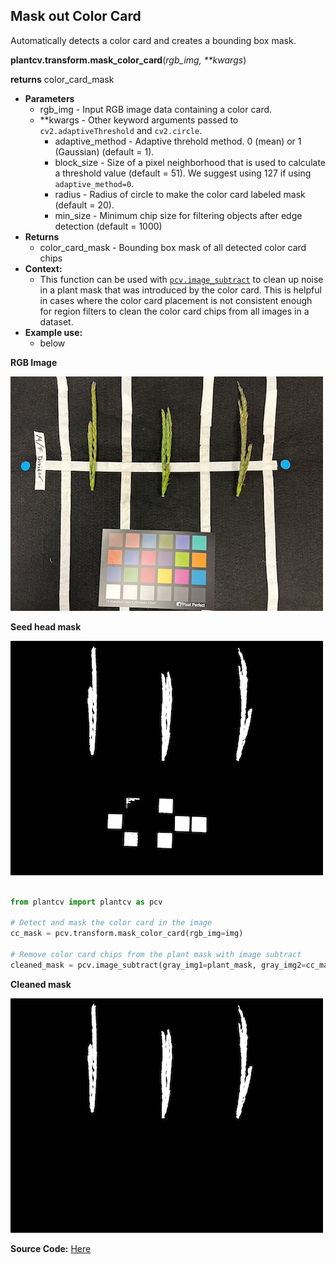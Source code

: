 ## Mask out Color Card

Automatically detects a color card and creates a bounding box mask. 

**plantcv.transform.mask_color_card**(*rgb_img, \*\*kwargs*)

**returns** color_card_mask

- **Parameters**
    - rgb_img          - Input RGB image data containing a color card.
    - **kwargs         - Other keyword arguments passed to `cv2.adaptiveThreshold` and `cv2.circle`.
        - adaptive_method - Adaptive threhold method. 0 (mean) or 1 (Gaussian) (default = 1).
        - block_size      - Size of a pixel neighborhood that is used to calculate a threshold value (default = 51). We suggest using 127 if using `adaptive_method=0`.
        - radius         - Radius of circle to make the color card labeled mask (default = 20).
        - min_size         - Minimum chip size for filtering objects after edge detection (default = 1000)
- **Returns**
    - color_card_mask     - Bounding box mask of all detected color card chips 
- **Context:**
    - This function can be used with [`pcv.image_subtract`](image_subtract.md) to clean up noise in a plant mask that was introduced by the color card. This is helpful in cases where the color card placement is not consistent enough for region filters to clean the color card chips from all images in a dataset.
- **Example use:**
    - below 

**RGB Image**

![Screenshot](img/documentation_images/transform_mask_color_card/seedhead-rgb.jpg)

**Seed head mask**

![Screenshot](img/documentation_images/transform_mask_color_card/seedhead-with-cc.png)

```python

from plantcv import plantcv as pcv

# Detect and mask the color card in the image
cc_mask = pcv.transform.mask_color_card(rgb_img=img)

# Remove color card chips from the plant mask with image subtract
cleaned_mask = pcv.image_subtract(gray_img1=plant_mask, gray_img2=cc_mask)

```

**Cleaned mask**

![Screenshot](img/documentation_images/transform_mask_color_card/seedhead-cleaned.png)

**Source Code:** [Here](https://github.com/danforthcenter/plantcv/blob/main/plantcv/plantcv/transform/detect_color_card.py)
